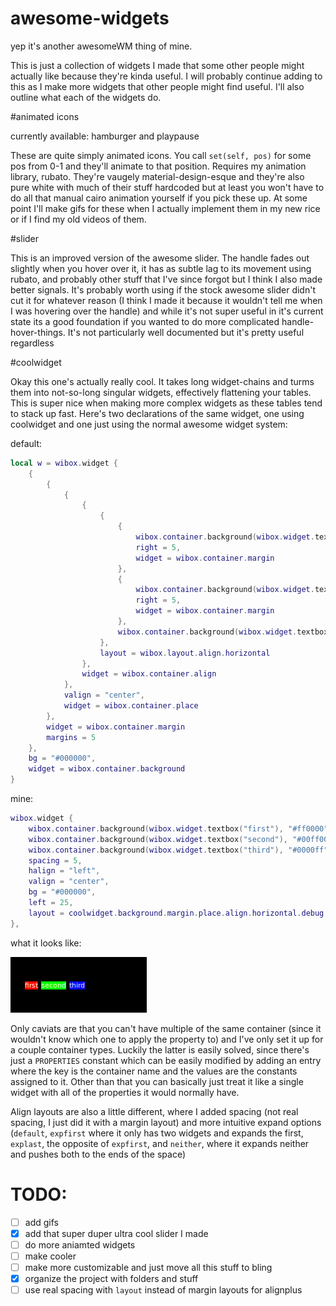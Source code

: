 # awesome-widgets

yep it's another awesomeWM thing of mine.

This is just a collection of widgets I made that some other people might
actually like because they're kinda useful. I will probably continue adding to
this as I make more widgets that other people might find useful. I'll also
outline what each of the widgets do.

#animated icons

currently available: hamburger and playpause

These are quite simply animated icons. You call `set(self, pos)` for some pos
from 0-1 and they'll animate to that position. Requires my animation library,
rubato. They're vaugely material-design-esque and they're also pure white with
much of their stuff hardcoded but at least you won't have to do all that manual
cairo animation yourself if you pick these up. At some point I'll make gifs for
these when I actually implement them in my new rice or if I find my old videos
of them.

#slider

This is an improved version of the awesome slider. The handle fades out
slightly when you hover over it, it has as subtle lag to its movement using
rubato, and probably other stuff that I've since forgot but I think I also made
better signals. It's probably worth using if the stock awesome slider didn't
cut it for whatever reason (I think I made it because it wouldn't tell me when
I was hovering over the handle) and while it's not super useful in it's current
state its a good foundation if you wanted to do more complicated
handle-hover-things. It's not particularly well documented but it's pretty
useful regardless

#coolwidget

Okay this one's actually really cool. It takes long widget-chains and turms
them into not-so-long singular widgets, effectively flattening your tables.
This is super nice when making more complex widgets as these tables tend to
stack up fast. Here's two declarations of the same widget, one using coolwidget
and one just using the normal awesome widget system:

default:
```lua
local w = wibox.widget {
	{
		{
			{
				{
					{
						{
							wibox.container.background(wibox.widget.textbox("first"), "#ff0000"),
							right = 5,
							widget = wibox.container.margin
						},
						{
							wibox.container.background(wibox.widget.textbox("second"), "#00ff00"),
							right = 5,
							widget = wibox.container.margin
						},
						wibox.container.background(wibox.widget.textbox("third"), "#0000ff")
					},
					layout = wibox.layout.align.horizontal
				},
				widget = wibox.container.align
			},
			valign = "center",
			widget = wibox.container.place
		},
		widget = wibox.container.margin
		margins = 5
	},
	bg = "#000000",
	widget = wibox.container.background
}
```

mine:
```lua
wibox.widget {
	wibox.container.background(wibox.widget.textbox("first"), "#ff0000"),
	wibox.container.background(wibox.widget.textbox("second"), "#00ff00"),
	wibox.container.background(wibox.widget.textbox("third"), "#0000ff"),
	spacing = 5,
	halign = "left",
	valign = "center",
	bg = "#000000",
	left = 25,
	layout = coolwidget.background.margin.place.align.horizontal.debug
},
```

what it looks like:

![cool widget](./images/example_coolwidget.png)

Only caviats are that you can't have multiple of the same container (since it
wouldn't know which one to apply the property to) and I've only set it up for a
couple container types. Luckily the latter is easily solved, since there's just
a `PROPERTIES` constant which can be easily modified by adding an entry where
the key is the container name and the values are the constants assigned to it.
Other than that you can basically just treat it like a single widget with all
of the properties it would normally have.

Align layouts are also a little different, where I added spacing (not real
spacing, I just did it with a margin layout) and more intuitive expand options
(`default`, `expfirst` where it only has two widgets and expands the first,
`explast`, the opposite of `expfirst`, and `neither`, where it expands neither and
pushes both to the ends of the space)


# TODO:
- [ ] add gifs
- [X] add that super duper ultra cool slider I made
- [ ] do more aniamted widgets
- [ ] make cooler
- [ ] make more customizable and just move all this stuff to bling
- [X] organize the project with folders and stuff
- [ ] use real spacing with `layout` instead of margin layouts for alignplus
